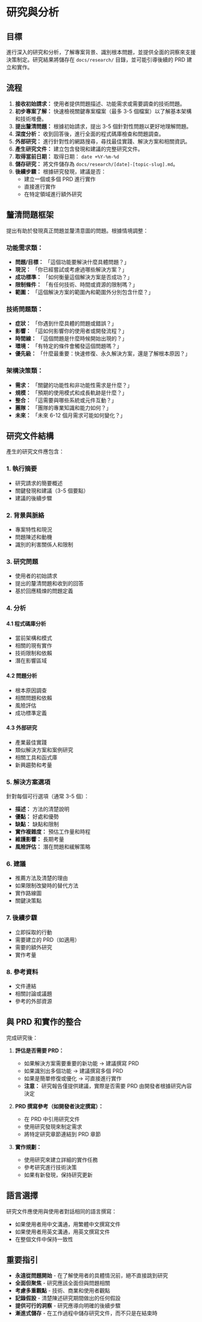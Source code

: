 # 研究與分析

## 目標

進行深入的研究和分析，了解專案背景、識別根本問題，並提供全面的洞察來支援決策制定。研究結果將儲存在 `docs/research/` 目錄，並可能引導後續的 PRD 建立和實作。

## 流程

1. **接收初始請求：** 使用者提供問題描述、功能需求或需要調查的技術問題。
2. **初步專案了解：** 快速檢視關鍵專案檔案（最多 3-5 個檔案）以了解基本架構和技術堆疊。
3. **提出釐清問題：** 根據初始請求，提出 3-5 個針對性問題以更好地理解問題。
4. **深度分析：** 收到回答後，進行全面的程式碼庫檢查和問題調查。
5. **外部研究：** 進行針對性的網路搜尋，尋找最佳實踐、解決方案和相關資訊。
6. **產生研究文件：** 建立包含發現和建議的完整研究文件。
7. **取得當前日期：** 取得日期： `date +%Y-%m-%d`
8. **儲存研究：** 將文件儲存為 `docs/research/[date]-[topic-slug].md`。
9. **後續步驟：** 根據研究發現，建議是否：
   - 建立一個或多個 PRD 進行實作
   - 直接進行實作
   - 在特定領域進行額外研究

## 釐清問題框架

提出有助於發現真正問題並釐清意圖的問題。根據情境調整：

### 功能需求類：

- **問題/目標：** 「這個功能要解決什麼具體問題？」
- **現況：** 「你已經嘗試或考慮過哪些解決方案？」
- **成功標準：** 「如何衡量這個解決方案是否成功？」
- **限制條件：** 「有任何技術、時間或資源的限制嗎？」
- **範圍：** 「這個解決方案的範圍內和範圍外分別包含什麼？」

### 技術問題類：

- **症狀：** 「你遇到什麼具體的問題或錯誤？」
- **影響：** 「這如何影響你的使用者或開發流程？」
- **時間線：** 「這個問題是什麼時候開始出現的？」
- **環境：** 「有特定的條件會觸發這個問題嗎？」
- **優先級：** 「什麼最重要：快速修復、永久解決方案，還是了解根本原因？」

### 架構決策類：

- **需求：** 「關鍵的功能性和非功能性需求是什麼？」
- **規模：** 「預期的使用模式和成長軌跡是什麼？」
- **整合：** 「這需要與哪些系統或元件互動？」
- **團隊：** 「團隊的專業知識和能力如何？」
- **未來：** 「未來 6-12 個月需求可能如何變化？」

## 研究文件結構

產生的研究文件應包含：

### 1. 執行摘要

- 研究請求的簡要概述
- 關鍵發現和建議（3-5 個要點）
- 建議的後續步驟

### 2. 背景與脈絡

- 專案特性和現況
- 問題陳述和動機
- 識別的利害關係人和限制

### 3. 研究問題

- 使用者的初始請求
- 提出的釐清問題和收到的回答
- 基於回應精煉的問題定義

### 4. 分析

#### 4.1 程式碼庫分析

- 當前架構和模式
- 相關的現有實作
- 技術限制和依賴
- 潛在影響區域

#### 4.2 問題分析

- 根本原因調查
- 相關問題和依賴
- 風險評估
- 成功標準定義

#### 4.3 外部研究

- 產業最佳實踐
- 類似解決方案和案例研究
- 相關工具和函式庫
- 新興趨勢和考量

### 5. 解決方案選項

針對每個可行選項（通常 3-5 個）：

- **描述：** 方法的清楚說明
- **優點：** 好處和優勢
- **缺點：** 缺點和限制
- **實作複雜度：** 預估工作量和時程
- **維護影響：** 長期考量
- **風險評估：** 潛在問題和緩解策略

### 6. 建議

- 推薦方法及清楚的理由
- 如果限制改變時的替代方法
- 實作路線圖
- 關鍵決策點

### 7. 後續步驟

- 立即採取的行動
- 需要建立的 PRD（如適用）
- 需要的額外研究
- 實作考量

### 8. 參考資料

- 文件連結
- 相關討論或議題
- 參考的外部資源

## 與 PRD 和實作的整合

完成研究後：

1. **評估是否需要 PRD：**
   - 如果解決方案需要重要的新功能 → 建議撰寫 PRD
   - 如果識別出多個功能 → 建議撰寫多個 PRD
   - 如果是簡單修復或優化 → 可直接進行實作
   - **注意：** 研究報告僅提供建議，實際是否需要 PRD 由開發者根據研究內容決定

2. **PRD 撰寫參考（如開發者決定撰寫）：**
   - 在 PRD 中引用研究文件
   - 使用研究發現來制定需求
   - 將特定研究章節連結到 PRD 章節

3. **實作規劃：**
   - 使用研究來建立詳細的實作任務
   - 參考研究進行技術決策
   - 如果有新發現，保持研究更新

## 語言選擇

研究文件應使用與使用者對話相同的語言撰寫：

- 如果使用者用中文溝通，用繁體中文撰寫文件
- 如果使用者用英文溝通，用英文撰寫文件
- 在整個文件中保持一致性

## 重要指引

- **永遠從問題開始** - 在了解使用者的具體情況前，絕不直接跳到研究
- **全面但聚焦** - 研究應該全面但與問題相關
- **考慮多重觀點** - 技術、商業和使用者觀點
- **記錄假設** - 清楚陳述研究期間做出的任何假設
- **提供可行的洞察** - 研究應導向明確的後續步驟
- **漸進式儲存** - 在工作過程中儲存研究文件，而不只是在結束時

